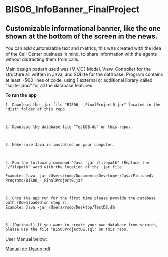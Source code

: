 # BIS06_InfoBanner_FinalProject
## Customizable informational banner, like the one shown at the bottom of the screen in the news.

You can add customizable text and metrics, this was created with the idea of the Call Center business in mind, to share information with the agents without distracting them from calls. 

Main design pattern used was (M,V,C) Model, View, Controller for the structure all written in Java, and SQLite for the database.
Program contains at least +500 lines of code, using 1 external or additional library called "sqlite-jdbc" for all the database features.

**To run the app**

    1. Download the .jar file "BIS06_-_FinalProject0.jar" located in the "dist" folder of this repo. 
    


    2. Download the database file "TestDB.db" on this repo.

    

    3. Make sure Java is installed on your computer. 

    

    4. Run the following command "Java -jar /filepath" (Replace the "/filepath" word with the location of the .jar file.
    
    Example: Java -jar /Users/rodo/Documents/Developer/Java/Finished\ Programs/BIS06_-_FinalProject0.jar



    5. Once the app run for the first time please provide the database path (Downloaded on step 2):
    Example: Java -jar /Users/rodo/Desktop/TestDB.db



    6. (Optional) If you want to create your own database from scratch, please use the file "BIS06ProjectDB.sql" on this repo. 
    

User Manual below:

[Manual de Usario.pdf](https://github.com/RodoJML/BIS06_InfoBanner_FinalProject/files/12783345/Manual.de.Usario.pdf)
